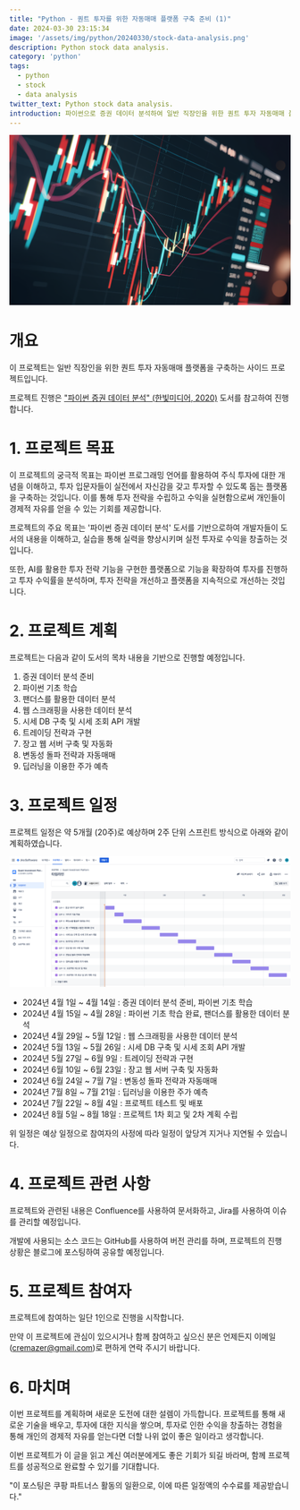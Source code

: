 ```yaml
---
title: "Python - 퀀트 투자를 위한 자동매매 플랫폼 구축 준비 (1)"
date: 2024-03-30 23:15:34
image: '/assets/img/python/20240330/stock-data-analysis.png'
description: Python stock data analysis.
category: 'python'
tags:
  - python
  - stock
  - data analysis
twitter_text: Python stock data analysis.
introduction: 파이썬으로 증권 데이터 분석하여 일반 직장인을 위한 퀀트 투자 자동매매 플랫폼의 구축을 준비하는 내용입니다.
---
```


![그림1.](/assets/img/python/20240330/stock-data-analysis.png)

# 개요

이 프로젝트는 일반 직장인을 위한 퀀트 투자 자동매매 플랫폼을 구축하는 사이드 프로젝트입니다.

프로젝트 진행은 ["파이썬 증권 데이터 분석" (한빛미디어, 2020)](https://link.coupang.com/a/bv6rZZ) 도서를 참고하여 진행합니다.

# 1. 프로젝트 목표

이 프로젝트의 궁극적 목표는 파이썬 프로그래밍 언어를 활용하여 주식 투자에 대한 개념을 이해하고, 투자 입문자들이 실전에서 자신감을 갖고 투자할 수 있도록 돕는 플랫폼을 구축하는 것입니다. 이를 통해 투자 전략을 수립하고 수익을 실현함으로써 개인들이 경제적 자유를 얻을 수 있는 기회를 제공합니다.

프로젝트의 주요 목표는 '파이썬 증권 데이터 분석' 도서를 기반으로하여 개발자들이 도서의 내용을 이해하고, 실습을 통해 실력을 향상시키며 실전 투자로 수익을 창출하는 것입니다.

또한, AI를 활용한 투자 전략 기능을 구현한 플랫폼으로 기능을 확장하여 투자를 진행하고 투자 수익률을 분석하며, 투자 전략을 개선하고 플랫폼을 지속적으로 개선하는 것입니다.

# 2. 프로젝트 계획

프로젝트는 다음과 같이 도서의 목차 내용을 기반으로 진행할 예정입니다.

1. 증권 데이터 분석 준비
2. 파이썬 기초 학습
3. 팬더스를 활용한 데이터 분석
4. 웹 스크래핑을 사용한 데이터 분석
5. 시세 DB 구축 및 시세 조회 API 개발
6. 트레이딩 전략과 구현
7. 장고 웹 서버 구축 및 자동화
8. 변동성 돌파 전략과 자동매매
9. 딥러닝을 이용한 주가 예측

# 3. 프로젝트 일정

프로젝트 일정은 약 5개월 (20주)로 예상하며 2주 단위 스프린트 방식으로 아래와 같이 계획하였습니다.

![그림2.](/assets/img/python/20240330/quant-investment-project-schedule.png)

- 2024년 4월 1일 ~ 4월 14일 : 증권 데이터 분석 준비, 파이썬 기초 학습
- 2024년 4월 15일 ~ 4월 28일 : 파이썬 기초 학습 완료, 팬더스를 활용한 데이터 분석 
- 2024년 4월 29일 ~ 5월 12일 : 웹 스크래핑을 사용한 데이터 분석
- 2024년 5월 13일 ~ 5월 26일 : 시세 DB 구축 및 시세 조회 API 개발
- 2024년 5월 27일 ~ 6월 9일 : 트레이딩 전략과 구현
- 2024년 6월 10일 ~ 6월 23일 : 장고 웹 서버 구축 및 자동화
- 2024년 6월 24일 ~ 7월 7일 : 변동성 돌파 전략과 자동매매
- 2024년 7월 8일 ~ 7월 21일 : 딥러닝을 이용한 주가 예측
- 2024년 7월 22일 ~ 8월 4일 : 프로젝트 테스트 및 배포
- 2024년 8월 5일 ~ 8월 18일 : 프로젝트 1차 회고 및 2차 계획 수립 

위 일정은 예상 일정으로 참여자의 사정에 따라 일정이 앞당겨 지거나 지연될 수 있습니다.

# 4. 프로젝트 관련 사항

프로젝트와 관련된 내용은 Confluence를 사용하여 문서화하고, Jira를 사용하여 이슈를 관리할 예정입니다.

개발에 사용되는 소스 코드는 GitHub를 사용하여 버전 관리를 하며, 프로젝트의 진행 상황은 블로그에 포스팅하여 공유할 예정입니다.

# 5. 프로젝트 참여자

프로젝트에 참여하는 일단 1인으로 진행을 시작합니다.

만약 이 프로젝트에 관심이 있으시거나 함께 참여하고 싶으신 분은 언제든지 이메일(cremazer@gmail.com)로 편하게 연락 주시기 바랍니다.

# 6. 마치며

이번 프로젝트를 계획하며 새로운 도전에 대한 설렘이 가득합니다. 프로젝트를 통해 새로운 기술을 배우고, 투자에 대한 지식을 쌓으며, 투자로 인한 수익을 창출하는 경험을 통해 개인의 경제적 자유를 얻는다면 더할 나위 없이 좋은 일이라고 생각합니다.

이번 프로젝트가 이 글을 읽고 계신 여러분에게도 좋은 기회가 되길 바라며, 함께 프로젝트를 성공적으로 완료할 수 있기를 기대합니다.



"이 포스팅은 쿠팡 파트너스 활동의 일환으로, 이에 따른 일정액의 수수료를 제공받습니다."